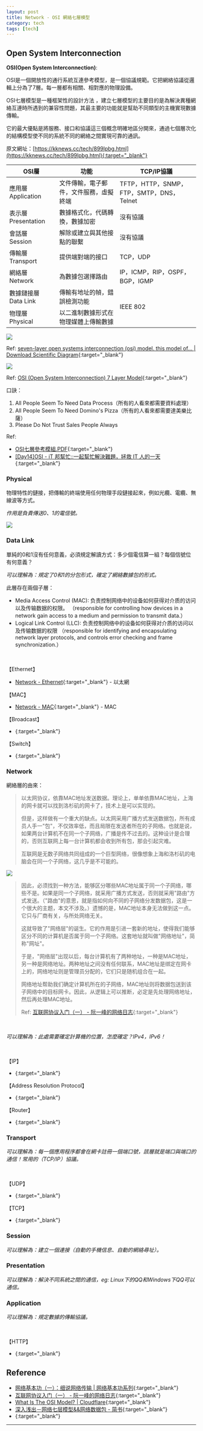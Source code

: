 ```yaml
---
layout: post
title: Network - OSI 網絡七層模型
category: tech
tags: [tech]
---
```


## Open System Interconnection

**OSI(Open System Interconnection)**:

OSI是一個開放性的通行系統互連參考模型，是一個協議規範。它把網絡協議從邏輯上分為了7層。每一層都有相關、相對應的物理設備。

OSI七層模型是一種框架性的設計方法 ，建立七層模型的主要目的是為解決異種網絡互連時所遇到的兼容性問題，其最主要的功能就是幫助不同類型的主機實現數據傳輸。

它的最大優點是將服務、接口和協議這三個概念明確地區分開來，通過七個層次化的結構模型使不同的系統不同的網絡之間實現可靠的通訊。

原文網址：[https://kknews.cc/tech/899lpbg.html](https://kknews.cc/tech/899lpbg.html){:target="_blank"}

<table>
    <thead>
        <tr>
            <th>OSI層</th>
            <th>功能</th>
            <th>TCP/IP協議</th>
        </tr>
    </thead>
    <tbody>
        <tr>
            <td>應用層 Application</td>
            <td>文件傳輸，電子郵件，文件服務，虛擬終端</td>
            <td>TFTP，HTTP，SNMP，FTP，SMTP，DNS，Telnet</td>
        </tr>
        <tr>
            <td>表示層 Presentation</td>
            <td>數據格式化，代碼轉換，數據加密</td>
            <td>沒有協議</td>
        </tr>
        <tr>
            <td>會話層 <br>Session</td>
            <td>解除或建立與其他接點的聯繫</td>
            <td>沒有協議</td>
        </tr>
        <tr>
            <td>傳輸層 <br>Transport</td>
            <td>提供端對端的接口</td>
            <td>TCP，UDP</td>
        </tr>
        <tr>
            <td>網絡層 <br>Network</td>
            <td>為數據包選擇路由</td>
            <td>IP，ICMP，RIP，OSPF，BGP，IGMP</td>
        </tr>
        <tr>
            <td>數據鏈接層 <br>Data Link</td>
            <td>傳輸有地址的幀，錯誤檢測功能</td>
            <td rowspan="2">IEEE 802</td>
        </tr>
        <tr>
            <td>物理層 <br>Physical</td>
            <td>以二進制數據形式在物理媒體上傳輸數據</td>
        </tr>
    </tbody>
</table>

![](http://www.hauchenglee.com/assets/images/tech/seven-layer-osi-model.png)

Ref: [seven-layer open systems interconnection (osi) model. this model of... \| Download Scientific Diagram](https://bit.ly/3arJykt){:target="_blank"}

![](http://www.hauchenglee.com/assets/images/tech/osi-7-layer-model.png)

Ref: [OSI (Open System Interconnection) 7 Layer Model](http://www.howtocisco.com/ccna/ccna2.htm){:target="_blank"}

口訣：
1. All People Seem To Need Data Process（所有的人看來都需要資料處理）
1. All People Seem To Need Domino's Pizza（所有的人看來都需要達美樂比薩）    
1. Please Do Not Trust Sales People Always

Ref:
- [OSI七層參考模組.PDF](https://bit.ly/2VQpWRt){:target="_blank"}
- [\[Day14\]OSI - iT 邦幫忙::一起幫忙解決難題，拯救 IT 人的一天](https://ithelp.ithome.com.tw/articles/10205482){:target="_blank"}

### Physical

物理特性的鏈接，把傳輸的終端使用任何物理手段鏈接起來，例如光纜、電纜、無線波等方式。

*作用是負責傳送0、1的電信號。*

![](http://www.hauchenglee.com/assets/images/tech/physical-layer-connection.png)

### Data Link

單純的0和1沒有任何意義，必須規定解讀方式：多少個電信算一組？每個信號位有何意義？

*可以理解為：規定了0和1的分包形式，確定了網絡數據包的形式。*

此層存在兩個子層：
- Media Access Control (MAC): 负责控制网络中的设备如何获得对介质的访问以及传输数据的权限。
（responsible for controlling how devices in a network gain access to a medium and permission to transmit data.）
- Logical Link Control (LLC): 负责控制网络中的设备如何获得对介质的访问以及传输数据的权限
（responsible for identifying and encapsulating network layer protocols, and controls error checking and frame synchronization.）

<br>

【Ethernet】

- [Network - Ethernet](http://www.hauchenglee.com/tech/2020/04/19/network-ethernet.html){:target="_blank"} - 以太網

【MAC】

- [Network - MAC](http://www.hauchenglee.com/tech/2020/04/20/network-mac.html){:target="_blank"} - MAC

【Broadcast】

- [](){:target="_blank"}

【Switch】

- [](){:target="_blank"}

### Network

網絡層的由來：

> 以太网协议，依靠MAC地址发送数据。理论上，单单依靠MAC地址，上海的网卡就可以找到洛杉矶的网卡了，技术上是可以实现的。
>
> 但是，这样做有一个重大的缺点。以太网采用广播方式发送数据包，所有成员人手一"包"，不仅效率低，而且局限在发送者所在的子网络。也就是说，如果两台计算机不在同一个子网络，广播是传不过去的。这种设计是合理的，否则互联网上每一台计算机都会收到所有包，那会引起灾难。
>
> 互联网是无数子网络共同组成的一个巨型网络，很像想象上海和洛杉矶的电脑会在同一个子网络，这几乎是不可能的。

![](http://www.hauchenglee.com/assets/images/tech/network-layer-local-conntection.png)

> 因此，必须找到一种方法，能够区分哪些MAC地址属于同一个子网络，哪些不是。如果是同一个子网络，就采用广播方式发送，否则就采用"路由"方式发送。（"路由"的意思，就是指如何向不同的子网络分发数据包，这是一个很大的主题，本文不涉及。）遗憾的是，MAC地址本身无法做到这一点。它只与厂商有关，与所处网络无关。
>
> 这就导致了"网络层"的诞生。它的作用是引进一套新的地址，使得我们能够区分不同的计算机是否属于同一个子网络。这套地址就叫做"网络地址"，简称"网址"。
>
> 于是，"网络层"出现以后，每台计算机有了两种地址，一种是MAC地址，另一种是网络地址。两种地址之间没有任何联系，MAC地址是绑定在网卡上的，网络地址则是管理员分配的，它们只是随机组合在一起。
>
> 网络地址帮助我们确定计算机所在的子网络，MAC地址则将数据包送到该子网络中的目标网卡。因此，从逻辑上可以推断，必定是先处理网络地址，然后再处理MAC地址。
>
> Ref: [互联网协议入门（一） - 阮一峰的网络日志](http://www.ruanyifeng.com/blog/2012/05/internet_protocol_suite_part_i.html){:target="_blank"}

<br>

*可以理解為：此處需要確定計算機的位置，怎麼確定？IPv4，IPv6！*

<br>

【IP】

- [](){:target="_blank"}

【Address Resolution Protocol】

- [](){:target="_blank"}

【Router】

- [](){:target="_blank"}

### Transport



*可以理解為：每一個應用程序都會在網卡註冊一個端口號，該層就是端口與端口的通信！常用的（TCP/IP）協議。*

<br>

【UDP】

- [](){:target="_blank"}

【TCP】

- [](){:target="_blank"}

### Session



*可以理解為：建立一個連接（自動的手機信息、自動的網絡尋址）。*



### Presentation



*可以理解為：解決不同系統之間的通信，eg: Linux下的QQ和Windows下QQ可以通信。*



### Application



*可以理解為：規定數據的傳輸協議。*

<br>

【HTTP】

- [](){:target="_blank"}

## Reference

- [网络基本功（一）：细说网络传输 \| 网络基本功系列](https://wizardforcel.gitbooks.io/network-basic/0.html){:target="_blank"}
- [互联网协议入门（一） - 阮一峰的网络日志](http://www.ruanyifeng.com/blog/2012/05/internet_protocol_suite_part_i.html){:target="_blank"}
- [What Is The OSI Model? \| Cloudflare](https://www.cloudflare.com/learning/ddos/glossary/open-systems-interconnection-model-osi/){:target="_blank"}
- [深入浅出－网络七层模型&&网络数据包 - 简书](https://www.jianshu.com/p/4b9d43c0571a){:target="_blank"}
- [](){:target="_blank"}

---